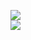 [![](https://img.shields.io/badge/Made%20With-Github%20Spray-lightgrey.svg?style=for-the-badge&logo=github)](https://github.com/Annihil/github-spray#9601)  
[![](https://i.imgur.com/2DrTn0Z.gif)](https://github.com/Annihil/github-spray)